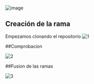 ![image](https://github.com/user-attachments/assets/641e9470-4a6f-4415-8c4c-7b147d9904f5)
## Creación de la rama
Empezamos clonando el repositorio 
![1](https://github.com/HerreraAngel/AngelPruebasAsir2/blob/main/Carpeta%20de%20imagenes/ej3/Preparacion.PNG)


##Comprobacion


![2](https://github.com/HerreraAngel/AngelPruebasAsir2/blob/main/Carpeta%20de%20imagenes/ej3/nuevas.PNG)


##Fusion de las ramas 

![3](https://github.com/HerreraAngel/AngelPruebasAsir2/blob/main/Carpeta%20de%20imagenes/ej3/Creacion%20de%20la%20rama%20y%20fusion.PNG)
